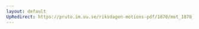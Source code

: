```yaml
---
layout: default
UpRedirect: https://pruto.im.uu.se/riksdagen-motions-pdf/1870/mot_1870__ak__218/mot_1870__ak__218-001.pdf
---
```

